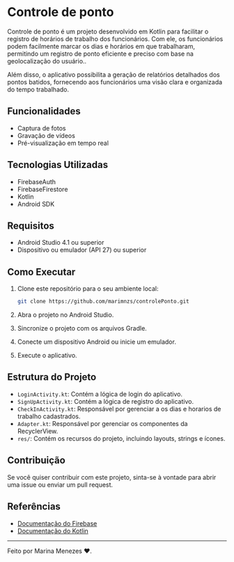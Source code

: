 # Controle de ponto

Controle de ponto é um projeto desenvolvido em Kotlin para facilitar o registro de horários de trabalho dos funcionários. Com ele, os funcionários podem facilmente marcar os dias e horários em que trabalharam, permitindo um registro de ponto eficiente e preciso com base na geolocalização do usuário..

Além disso, o aplicativo possibilita a geração de relatórios detalhados dos pontos batidos, fornecendo aos funcionários uma visão clara e organizada do tempo trabalhado.

## Funcionalidades

- Captura de fotos
- Gravação de vídeos
- Pré-visualização em tempo real

## Tecnologias Utilizadas

- FirebaseAuth
- FirebaseFirestore
- Kotlin
- Android SDK

## Requisitos

- Android Studio 4.1 ou superior
- Dispositivo ou emulador (API 27) ou superior

## Como Executar

1. Clone este repositório para o seu ambiente local:
    ```sh
    git clone https://github.com/marimnzs/controlePonto.git
    ```

2. Abra o projeto no Android Studio.

3. Sincronize o projeto com os arquivos Gradle.

4. Conecte um dispositivo Android ou inicie um emulador.

5. Execute o aplicativo.

## Estrutura do Projeto

- `LoginActivity.kt`: Contém a lógica de login do aplicativo.
- `SignUpActivity.kt`: Contém a lógica de registro do aplicativo.
- `CheckInActivity.kt`: Responsável por gerenciar a os dias e horarios de trabalho cadastrados.
- `Adapter.kt`: Responsável por gerenciar os componentes da RecyclerView.
- `res/`: Contém os recursos do projeto, incluindo layouts, strings e ícones.

## Contribuição

Se você quiser contribuir com este projeto, sinta-se à vontade para abrir uma issue ou enviar um pull request.

## Referências

- [Documentação do Firebase](https://firebase.google.com/docs?hl=pt-br)
- [Documentação do Kotlin](https://kotlinlang.org/docs/home.html)

---

Feito por Marina Menezes ❤️.
